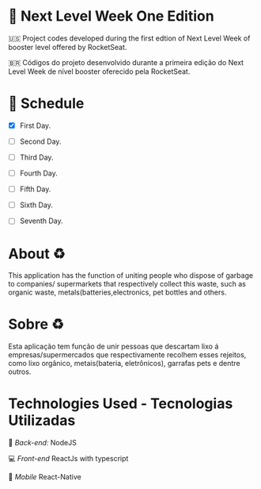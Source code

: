 #  :rocket: Next Level Week One Edition


  :us: Project codes developed during the first edtion of Next Level Week of  booster  level offered by RocketSeat.
  
  :brazil: Códigos do projeto desenvolvido durante a primeira edição do Next Level Week de nível booster oferecido pela RocketSeat.
 
 
 

# :date: Schedule

- [X] First Day.
- [ ] Second Day.
- [ ] Third Day.
- [ ] Fourth Day.
- [ ] Fifth Day.
- [ ] Sixth Day.
- [ ] Seventh Day.




# About :recycle:

  This application has the function of uniting people who dispose of garbage to companies/ supermarkets that
respectively collect this waste, such as organic waste, metals(batteries,electronics, pet bottles and others.

# Sobre :recycle:
  
  Esta aplicação tem função de unir pessoas que descartam lixo á empresas/supermercados que respectivamente
recolhem esses rejeitos, como lixo orgânico, metais(bateria, eletrônicos), garrafas pets e dentre outros.






# Technologies Used - Tecnologias Utilizadas

:nut_and_bolt: *Back-end:*
  NodeJS
  
 :computer: *Front-end*
  ReactJs with typescript
  
 :calling: *Mobile*
  React-Native
